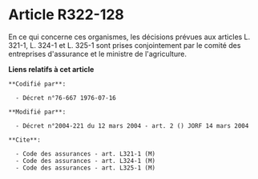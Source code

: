 # Article R322-128

En ce qui concerne ces organismes, les décisions prévues aux articles L. 321-1, L. 324-1 et L. 325-1 sont prises
conjointement par le comité des entreprises d'assurance et le ministre de l'agriculture.

**Liens relatifs à cet article**

	**Codifié par**:

	  - Décret n°76-667 1976-07-16

	**Modifié par**:

	  - Décret n°2004-221 du 12 mars 2004 - art. 2 () JORF 14 mars 2004

	**Cite**:

	  - Code des assurances - art. L321-1 (M)
	  - Code des assurances - art. L324-1 (M)
	  - Code des assurances - art. L325-1 (M)
